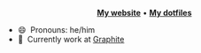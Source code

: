 <p align="center">
  <b><a href="https://balatero.com">My website</a></b>
  •
  <b><a href="https://github.com/dbalatero/dotfiles">My dotfiles</a></b>
</p>

- 😄 &nbsp;Pronouns: he/him
- 📝 &nbsp;Currently work at [Graphite](https://graphite.dev)
